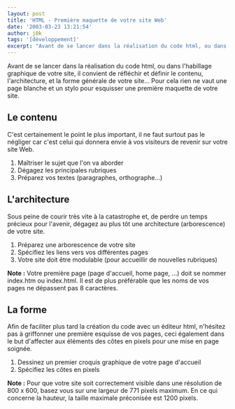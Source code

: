 ```yaml
---
layout: post
title: 'HTML - Première maquette de votre site Web'
date: '2003-03-23 13:21:54'
author: j0k
tags: '[développement]'
excerpt: "Avant de se lancer dans la réalisation du code html, ou dans l'habillage graphique de votre site, il convient de réfléchir et définir le contenu, l'architecture, et la forme générale de votre site...  \nPour cela rien ne vaut une page blanche et un stylo pour esquisser une première maquette de votre site."
---
```


Avant de se lancer dans la réalisation du code html, ou dans l'habillage graphique de votre site, il convient de réfléchir et définir le contenu, l'architecture, et la forme générale de votre site... Pour cela rien ne vaut une page blanche et un stylo pour esquisser une première maquette de votre site.

## **Le contenu**

 C'est certainement le point le plus important, il ne faut surtout pas le négliger car c'est celui qui donnera envie à vos visiteurs de revenir sur votre site Web.

 1. Maîtriser le sujet que l'on va aborder
 2. Dégagez les principales rubriques
 3. Préparez vos textes (paragraphes, orthographe...)

## **L'architecture**

 Sous peine de courir très vite à la catastrophe et, de perdre un temps précieux pour l'avenir, dégagez au plus tôt une architecture (arborescence) de votre site.

 1. Préparez une arborescence de votre site
 2. Spécifiez les liens vers vos différentes pages
 3. Votre site doit être modulable (pour accueillir de nouvelles rubriques)

**Note :** Votre première page (page d'accueil, home page, ...) doit se nommer index.htm ou index.html. Il est de plus préférable que les noms de vos pages ne dépassent pas 8 caractères.

## **La forme**

 Afin de faciliter plus tard la création du code avec un éditeur html, n'hésitez pas à griffonner une première esquisse de vos pages, ceci également dans le but d'affecter aux éléments des côtes en pixels pour une mise en page soignée.

 1. Dessinez un premier croquis graphique de votre page d'accueil
 2. Spécifiez les côtes en pixels

**Note :** Pour que votre site soit correctement visible dans une résolution de 800 x 600, basez vous sur une largeur de 771 pixels maximum. En ce qui concerne la hauteur, la taille maximale préconisée est 1200 pixels.
